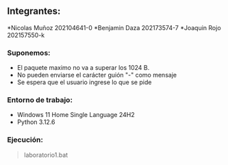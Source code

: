 ## Integrantes:

*Nicolas Muñoz 202104641-0
*Benjamin Daza 202173574-7
*Joaquin Rojo 202157550-k


### Suponemos: 
* El paquete maximo no va a superar los 1024 B.
* No pueden enviarse el carácter guión  "-" como mensaje
* Se espera que el usuario ingrese lo que se pide

### Entorno de trabajo: 
* Windows 11 Home Single Language 24H2
* Python 3.12.6

### Ejecución:
> laboratorio1.bat
